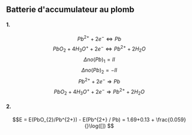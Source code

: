 ## Batterie d'accumulateur au plomb
#### 1.
$$Pb^{2+} + 2e^{-} \Leftrightarrow Pb$$
$$PbO_{2} + 4 H_{3}O^{+} + 2e^{-} \Leftrightarrow Pb^{2+} + 2H_{2}O$$
$$\Delta no(Pb)_{1} = II $$
$$\Delta no(Pb)_{2} = -II$$
$$Pb^{2+} + 2e^{-} \Rightarrow Pb$$
$$PbO_{2} + 4 H_{3}O^{+} + 2e^{-} \Rightarrow Pb^{2+} + 2H_{2}O$$
#### 2.
$$E = E(PbO_{2}/Pb^{2+}) - E(Pb^{2+} / Pb) = 1.69+0.13 + \frac{0.059}{}\log([]) $$
